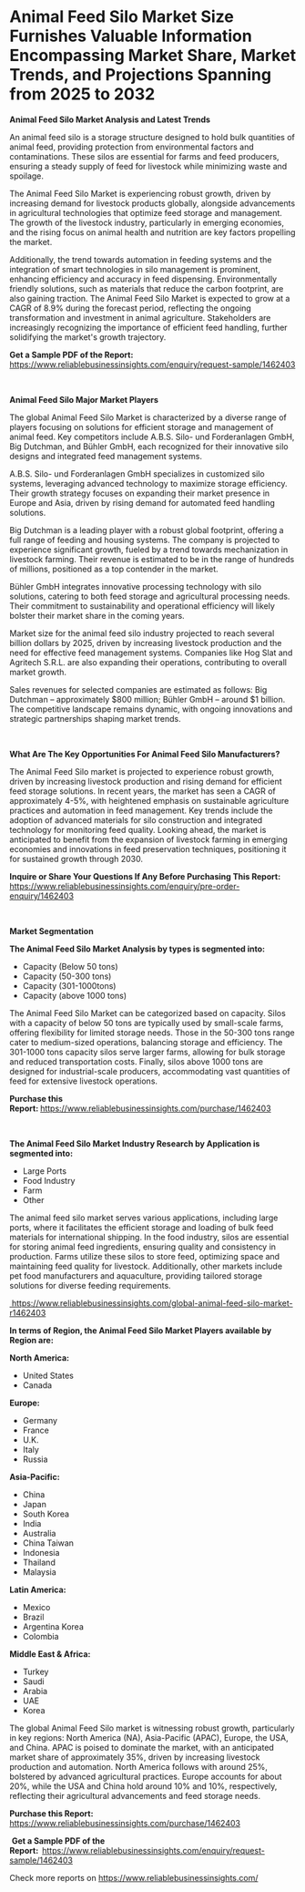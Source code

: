 <p><h1>Animal Feed Silo Market Size Furnishes Valuable Information Encompassing Market Share, Market Trends, and Projections Spanning from 2025 to 2032</h1></p><p><strong>Animal Feed Silo Market Analysis and Latest Trends</strong></p>
<p><p>An animal feed silo is a storage structure designed to hold bulk quantities of animal feed, providing protection from environmental factors and contaminations. These silos are essential for farms and feed producers, ensuring a steady supply of feed for livestock while minimizing waste and spoilage. </p><p>The Animal Feed Silo Market is experiencing robust growth, driven by increasing demand for livestock products globally, alongside advancements in agricultural technologies that optimize feed storage and management. The growth of the livestock industry, particularly in emerging economies, and the rising focus on animal health and nutrition are key factors propelling the market. </p><p>Additionally, the trend towards automation in feeding systems and the integration of smart technologies in silo management is prominent, enhancing efficiency and accuracy in feed dispensing. Environmentally friendly solutions, such as materials that reduce the carbon footprint, are also gaining traction. The Animal Feed Silo Market is expected to grow at a CAGR of 8.9% during the forecast period, reflecting the ongoing transformation and investment in animal agriculture. Stakeholders are increasingly recognizing the importance of efficient feed handling, further solidifying the market's growth trajectory.</p></p>
<p><strong>Get a Sample PDF of the Report:&nbsp;</strong> <a href="https://www.reliablebusinessinsights.com/enquiry/request-sample/1462403?utm_campaign=1873&utm_medium=2&utm_source=Github&utm_content=ia&utm_term=09042025&utm_id=animal-feed-silo">https://www.reliablebusinessinsights.com/enquiry/request-sample/1462403</a></p>
<p>&nbsp;</p>
<p><strong>Animal Feed Silo Major Market Players</strong></p>
<p><p>The global Animal Feed Silo Market is characterized by a diverse range of players focusing on solutions for efficient storage and management of animal feed. Key competitors include A.B.S. Silo- und Forderanlagen GmbH, Big Dutchman, and Bühler GmbH, each recognized for their innovative silo designs and integrated feed management systems.</p><p>A.B.S. Silo- und Forderanlagen GmbH specializes in customized silo systems, leveraging advanced technology to maximize storage efficiency. Their growth strategy focuses on expanding their market presence in Europe and Asia, driven by rising demand for automated feed handling solutions.</p><p>Big Dutchman is a leading player with a robust global footprint, offering a full range of feeding and housing systems. The company is projected to experience significant growth, fueled by a trend towards mechanization in livestock farming. Their revenue is estimated to be in the range of hundreds of millions, positioned as a top contender in the market.</p><p>Bühler GmbH integrates innovative processing technology with silo solutions, catering to both feed storage and agricultural processing needs. Their commitment to sustainability and operational efficiency will likely bolster their market share in the coming years.</p><p>Market size for the animal feed silo industry projected to reach several billion dollars by 2025, driven by increasing livestock production and the need for effective feed management systems. Companies like Hog Slat and Agritech S.R.L. are also expanding their operations, contributing to overall market growth.</p><p>Sales revenues for selected companies are estimated as follows: Big Dutchman – approximately $800 million; Bühler GmbH – around $1 billion. The competitive landscape remains dynamic, with ongoing innovations and strategic partnerships shaping market trends.</p></p>
<p>&nbsp;</p>
<p><strong>What Are The Key Opportunities For Animal Feed Silo Manufacturers?</strong></p>
<p><p>The Animal Feed Silo market is projected to experience robust growth, driven by increasing livestock production and rising demand for efficient feed storage solutions. In recent years, the market has seen a CAGR of approximately 4-5%, with heightened emphasis on sustainable agriculture practices and automation in feed management. Key trends include the adoption of advanced materials for silo construction and integrated technology for monitoring feed quality. Looking ahead, the market is anticipated to benefit from the expansion of livestock farming in emerging economies and innovations in feed preservation techniques, positioning it for sustained growth through 2030.</p></p>
<p><strong>Inquire or Share Your Questions If Any Before Purchasing This Report:</strong> <a href="https://www.reliablebusinessinsights.com/enquiry/pre-order-enquiry/1462403?utm_campaign=1873&utm_medium=2&utm_source=Github&utm_content=ia&utm_term=09042025&utm_id=animal-feed-silo">https://www.reliablebusinessinsights.com/enquiry/pre-order-enquiry/1462403</a></p>
<p>&nbsp;</p>
<p><strong>Market Segmentation</strong></p>
<p><strong>The Animal Feed Silo Market Analysis by types is segmented into:</strong></p>
<p><ul><li>Capacity (Below 50 tons)</li><li>Capacity (50-300 tons)</li><li>Capacity (301-1000tons)</li><li>Capacity (above 1000 tons)</li></ul></p>
<p><p>The Animal Feed Silo Market can be categorized based on capacity. Silos with a capacity of below 50 tons are typically used by small-scale farms, offering flexibility for limited storage needs. Those in the 50-300 tons range cater to medium-sized operations, balancing storage and efficiency. The 301-1000 tons capacity silos serve larger farms, allowing for bulk storage and reduced transportation costs. Finally, silos above 1000 tons are designed for industrial-scale producers, accommodating vast quantities of feed for extensive livestock operations.</p></p>
<p><strong>Purchase this Report:&nbsp;</strong><a href="https://www.reliablebusinessinsights.com/purchase/1462403?utm_campaign=1873&utm_medium=2&utm_source=Github&utm_content=ia&utm_term=09042025&utm_id=animal-feed-silo">https://www.reliablebusinessinsights.com/purchase/1462403</a></p>
<p>&nbsp;</p>
<p><strong>The Animal Feed Silo Market Industry Research by Application is segmented into:</strong></p>
<p><ul><li>Large Ports</li><li>Food Industry</li><li>Farm</li><li>Other</li></ul></p>
<p><p>The animal feed silo market serves various applications, including large ports, where it facilitates the efficient storage and loading of bulk feed materials for international shipping. In the food industry, silos are essential for storing animal feed ingredients, ensuring quality and consistency in production. Farms utilize these silos to store feed, optimizing space and maintaining feed quality for livestock. Additionally, other markets include pet food manufacturers and aquaculture, providing tailored storage solutions for diverse feeding requirements.</p></p>
<p><a href="https://www.reliablebusinessinsights.com/global-animal-feed-silo-market-r1462403?utm_campaign=1873&utm_medium=2&utm_source=Github&utm_content=ia&utm_term=09042025&utm_id=animal-feed-silo">&nbsp;https://www.reliablebusinessinsights.com/global-animal-feed-silo-market-r1462403</a></p>
<p><strong>In terms of Region, the Animal Feed Silo Market Players available by Region are:</strong></p>
<p>
    <p> <strong> North America: </strong>
        <ul>
            <li>United States</li>
            <li>Canada</li>
        </ul>
        </p> 
    <p> <strong> Europe: </strong>
        <ul>
            <li>Germany</li>
            <li>France</li>
            <li>U.K.</li>
            <li>Italy</li>
            <li>Russia</li>
        </ul>
        </p> 
    <p> <strong> Asia-Pacific: </strong>
        <ul>
            <li>China</li>
            <li>Japan</li>
            <li>South Korea</li>
            <li>India</li>
            <li>Australia</li>
            <li>China Taiwan</li>
            <li>Indonesia</li>
            <li>Thailand</li>
            <li>Malaysia</li>
        </ul>
        </p> 
    <p> <strong> Latin America: </strong>
        <ul>
            <li>Mexico</li>
            <li>Brazil</li>
            <li>Argentina Korea</li>
            <li>Colombia</li>
        </ul>
        </p> 
    <p> <strong> Middle East & Africa: </strong>
        <ul>
            <li>Turkey</li>
            <li>Saudi</li>
            <li>Arabia</li>
            <li>UAE</li>
            <li>Korea</li>
        </ul>
    </p>
    </p>
<p><p>The global Animal Feed Silo market is witnessing robust growth, particularly in key regions: North America (NA), Asia-Pacific (APAC), Europe, the USA, and China. APAC is poised to dominate the market, with an anticipated market share of approximately 35%, driven by increasing livestock production and automation. North America follows with around 25%, bolstered by advanced agricultural practices. Europe accounts for about 20%, while the USA and China hold around 10% and 10%, respectively, reflecting their agricultural advancements and feed storage needs.</p></p>
<p><strong>Purchase this Report: </strong><a href="https://www.reliablebusinessinsights.com/purchase/1462403?utm_campaign=1873&utm_medium=2&utm_source=Github&utm_content=ia&utm_term=09042025&utm_id=animal-feed-silo">https://www.reliablebusinessinsights.com/purchase/1462403</a></p>
<p>&nbsp;<strong>Get a Sample PDF of the Report:&nbsp;&nbsp;</strong><a href="https://www.reliablebusinessinsights.com/enquiry/request-sample/1462403?utm_campaign=1873&utm_medium=2&utm_source=Github&utm_content=ia&utm_term=09042025&utm_id=animal-feed-silo">https://www.reliablebusinessinsights.com/enquiry/request-sample/1462403</a></p>
<p><strong></strong></p>
<p>Check more reports on <a href="https://www.reliablebusinessinsights.com/?utm_campaign=1873&utm_medium=2&utm_source=Github&utm_content=ia&utm_term=09042025&utm_id=animal-feed-silo">https://www.reliablebusinessinsights.com/</a></p>